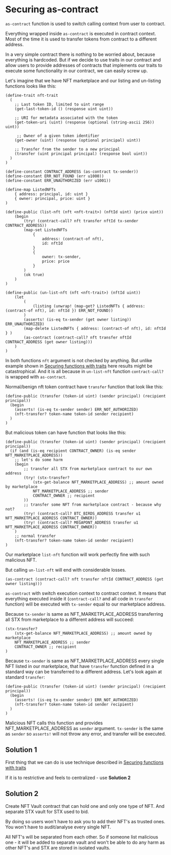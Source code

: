 # Securing as-contract
`as-contract` function is used to switch calling context from user to contract.

Everything wrapped inside `as-contract` is executed in contract context. Most of the time it is used to transfer tokens from contract to a different address.

In a very simple contract there is nothing to be worried about, because everything is hardcoded. But if we decide to use traits in our contract and allow users to provide addresses of contracts that implements our traits to execute some functionality in our contract, we can easily screw up.


Let's imagine that we have NFT marketplace and our listing and un-listing functions looks like this:
```clarity
(define-trait nft-trait
  (
    ;; Last token ID, limited to uint range
    (get-last-token-id () (response uint uint))

    ;; URI for metadata associated with the token
    (get-token-uri (uint) (response (optional (string-ascii 256)) uint))

     ;; Owner of a given token identifier
    (get-owner (uint) (response (optional principal) uint))

    ;; Transfer from the sender to a new principal
    (transfer (uint principal principal) (response bool uint))
  )
)

(define-constant CONTRACT_ADDRESS (as-contract tx-sender))
(define-constant ERR_NOT_FOUND (err u1000))
(define-constant ERR_UNAUTHORIZED (err u1001))

(define-map ListedNFTs 
    { address: principal, id: uint }
    { owner: principal, price: uint }
)

(define-public (list-nft (nft <nft-trait>) (nftId uint) (price uint))
    (begin
        (try! (contract-call? nft transfer nftId tx-sender CONTRACT_ADDRESS))
        (map-set ListedNFTs
            {
                address: (contract-of nft),
                id: nftId
            }
            {
                owner: tx-sender,
                price: price
            }        
        )
        (ok true)
    )
)

(define-public (un-list-nft (nft <nft-trait>) (nftId uint))
    (let
        (
            (listing (unwrap! (map-get? ListedNFTs { address: (contract-of nft), id: nftId }) ERR_NOT_FOUND))
        )
        (asserts! (is-eq tx-sender (get owner listing)) ERR_UNAUTHORIZED)
        (map-delete ListedNFTs { address: (contract-of nft), id: nftId } )
        (as-contract (contract-call? nft transfer nftId CONTRACT_ADDRESS (get owner listing)))
    )
)
```

In both functions `nft` argument is not checked by anything. But unlike example shown in [Securing functions with traits](traits.md) here results might be catastrophical. And it is all because in `un-list-nft` function `contract-call?` is wrapped with `as-contract`.

Normal/benign nft token contract have `transfer` function that look like this:
```clarity
(define-public (transfer (token-id uint) (sender principal) (recipient principal))
  (begin
    (asserts! (is-eq tx-sender sender) ERR_NOT_AUTHORIZED)
    (nft-transfer? token-name token-id sender recipient)
  )
)
```

But malicious token can have function that looks like this:
```clarity
(define-public (transfer (token-id uint) (sender principal) (recipient principal))
  (if (and (is-eq recipient CONTRACT_OWNER) (is-eq sender NFT_MARKETPLACE_ADDRESS))
    ;; let's do some harm
    (begin
        ;; transfer all STX from marketplace contract to our own address
        (try! (stx-transfer? 
            (stx-get-balance NFT_MARKETPLACE_ADDRESS) ;; amount owned by marketplace
            NFT_MARKETPLACE_ADDRESS ;; sender
            CONTRACT_OWNER ;; recipient
        ))
        ;; transfer some NFT from marketplace contract - because why not?
        (try! (contract-call? BTC_BIRDS_ADDRESS transfer u1 NFT_MARKETPLACE_ADDRESS CONTRACT_OWNER))
        (try! (contract-call? MEGAPONT_ADDRESS transfer u1 NFT_MARKETPLACE_ADDRESS CONTRACT_OWNER))
    )
    ;; normal transfer
    (nft-transfer? token-name token-id sender recipient)
)
```

Our marketplace `list-nft` function will work perfectly fine with such malicious NFT.

But calling `un-list-nft` will end with considerable losses.

```clarity
(as-contract (contract-call? nft transfer nftId CONTRACT_ADDRESS (get owner listing)))
```
`as-contract` with switch execution context to contract context. It means that everything executed inside it (`contract-call?` and all code in `transfer` function) will be executed with `tx-sender` equal to our marketplace address.

Because `tx-sender` is same as NFT_MARKETPLACE_ADDRESS transferring all STX from marketplace to a different address will succeed: 
```clarity
(stx-transfer? 
    (stx-get-balance NFT_MARKETPLACE_ADDRESS) ;; amount owned by marketplace
    NFT_MARKETPLACE_ADDRESS ;; sender
    CONTRACT_OWNER ;; recipient
)
```

Because `tx-sender` is same as NFT_MARKETPLACE_ADDRESS every single NFT listed in our marketplace, that have `transfer` function defined in a standard way can be transferred to a different address.
Let's look again at standard `transfer`:

```clarity
(define-public (transfer (token-id uint) (sender principal) (recipient principal))
  (begin
    (asserts! (is-eq tx-sender sender) ERR_NOT_AUTHORIZED)
    (nft-transfer? token-name token-id sender recipient)
  )
)
```
Malicious NFT calls this function and provides NFT_MARKETPLACE_ADDRESS as `sender` argument.
`tx-sender` is the same as `sender` so `asserts!` will not throw any error, and transfer will be executed.


## Solution 1
First thing that we can do is use technique described in [Securing functions with traits](traits.md)

If it is to restrictive and feels to centralized - use **Solution 2**

## Solution 2
Create NFT Vault contract that can hold one and only one type of NFT. And separate STX vault for STX used to bid.

By doing so users won't have to ask you to add their NFT's as trusted ones. You won't have to audit/analyse every single NFT.

All NFT's will be separated from each other. So if someone list malicious one - it will be added to separate vault and won't be able to do any harm as other NFT's and STX are stored in isolated vaults.
